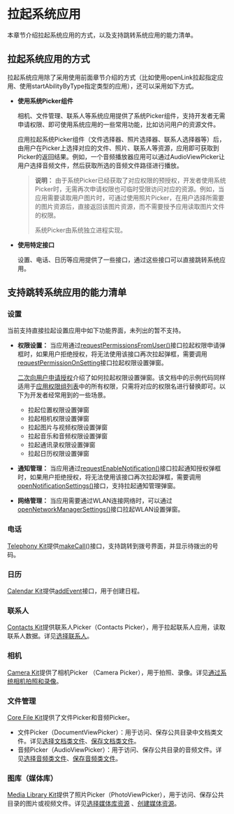 # 拉起系统应用

<!--Kit: Ability Kit-->
<!--Subsystem: Ability-->
<!--Owner: @huipeizi-->
<!--Designer: @ccllee1-->
<!--Tester: @lixueqing513-->
<!--Adviser: @huipeizi-->

本章节介绍拉起系统应用的方式，以及支持跳转系统应用的能力清单。

## 拉起系统应用的方式

拉起系统应用除了采用使用前面章节介绍的方式（比如使用openLink拉起指定应用、使用startAbilityByType指定类型的应用），还可以采用如下方式。

- **使用系统Picker组件**

    相机、文件管理、联系人等系统应用提供了系统Picker组件，支持开发者无需申请权限、即可使用系统应用的一些常用功能，比如访问用户的资源文件。

    应用拉起系统Picker组件（文件选择器、照片选择器、联系人选择器等）后，由用户在Picker上选择对应的文件、照片、联系人等资源，应用即可获取到Picker的返回结果。例如，一个音频播放器应用可以通过AudioViewPicker让用户选择音频文件，然后获取所选的音频文件路径进行播放。

    > **说明：**
    > 由于系统Picker已经获取了对应权限的预授权，开发者使用系统Picker时，无需再次申请权限也可临时受限访问对应的资源。例如，当应用需要读取用户图片时，可通过使用照片Picker，在用户选择所需要的图片资源后，直接返回该图片资源，而不需要授予应用读取图片文件的权限。
    >
    > 系统Picker由系统独立进程实现。
   

- **使用特定接口**

    设置、电话、日历等应用提供了一些接口，通过这些接口可以直接跳转系统应用。

## 支持跳转系统应用的能力清单

### 设置

当前支持直接拉起设置应用中如下功能界面，未列出的暂不支持。
- **权限设置：** 当应用通过[requestPermissionsFromUser()](../reference/apis-ability-kit/js-apis-abilityAccessCtrl.md#requestpermissionsfromuser9)接口拉起权限申请弹框时，如果用户拒绝授权，将无法使用该接口再次拉起弹框，需要调用[requestPermissionOnSetting](../reference/apis-ability-kit/js-apis-abilityAccessCtrl.md#requestpermissiononsetting12)接口拉起权限设置弹窗。

  [二次向用户申请授权](../security/AccessToken/request-user-authorization-second.md)介绍了如何拉起权限设置弹窗。该文档中的示例代码同样适用于[应用权限组列表](../security/AccessToken/app-permission-group-list.md)中的所有权限，只需将对应的权限名进行替换即可。以下为开发者经常用到的一些场景。
  
    - 拉起位置权限设置弹窗
    - 拉起相机权限设置弹窗
    - 拉起图片与视频权限设置弹窗
    - 拉起音乐和音频权限设置弹窗
    - 拉起通讯录权限设置弹窗
    - 拉起日历权限设置弹窗
 

- **通知管理：** 当应用通过[requestEnableNotification()](../reference/apis-notification-kit/js-apis-notificationManager.md#notificationmanagerrequestenablenotification10)接口拉起通知授权弹框时，如果用户拒绝授权，将无法使用该接口再次拉起弹框，需要调用[openNotificationSettings()](../reference/apis-notification-kit/js-apis-notificationManager.md#notificationmanageropennotificationsettings13)接口，支持拉起通知管理弹窗。
- **网络管理：** 当应用需要通过WLAN连接网络时，可以通过[openNetworkManagerSettings()](../reference/apis-basic-services-kit/js-apis-settings.md#settingsopennetworkmanagersettings18)接口拉起WLAN设置弹窗。


<!--RP1-->
<!--RP1End-->


### 电话
[Telephony Kit](../telephony/telephony-overview.md)提供[makeCall()](../reference/apis-telephony-kit/js-apis-call.md#callmakecall7)接口，支持跳转到拨号界面，并显示待拨出的号码。

### 日历
[Calendar Kit](../calendarmanager/calendarmanager-overview.md)提供[addEvent](../reference/apis-calendar-kit/js-apis-calendarManager.md#addevent)接口，用于创建日程。



### 联系人
[Contacts Kit](../contacts/contacts-intro.md)提供联系人Picker（Contacts Picker），用于拉起联系人应用，读取联系人数据。详见[选择联系人](../contacts/contacts-intro.md#使用picker选择联系人)。

<!--RP2-->
### 相机

[Camera Kit](../media/camera/camera-overview.md)提供了相机Picker （Camera Picker），用于拍照、录像。详见[通过系统相机拍照和录像](../media/camera/camera-picker.md)。
<!--RP2End-->

### 文件管理
[Core File Kit](../file-management/core-file-kit-intro.md)提供了文件Picker和音频Picker。
- 文件Picker（DocumentViewPicker）：用于访问、保存公共目录中文档类文件。详见[选择文档类文件](../file-management/select-user-file.md#选择文档类文件)、[保存文档类文件](../file-management/save-user-file.md#保存文档类文件)。
- 音频Picker（AudioViewPicker）：用于访问、保存公共目录的音频文件。详见[选择音频类文件](../file-management/select-user-file.md#选择音频类文件)、[保存音频类文件](../file-management/save-user-file.md#保存音频类文件)。

### 图库（媒体库）
[Media Library Kit](../media/medialibrary/photoAccessHelper-overview.md)提供了照片Picker（PhotoViewPicker），用于访问、保存公共目录的图片或视频文件。详见[选择媒体库资源](../media/medialibrary/photoAccessHelper-photoviewpicker.md) 、[创建媒体资源](../media/medialibrary/photoAccessHelper-savebutton.md)。

<!--RP3-->
<!--RP3End-->





